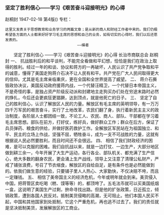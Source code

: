 ### 坚定了胜利信心——学习《艰苦奋斗迎接明光》的心得
赵桐封
1947-02-18
第4版()
专栏：

    这里又发表关于思想教育和业务学习的两篇文章；是从新的商人和财经工作者中来的。我们仍极希望各方面的人士都来好好学习毛主席的思想和自己的业务，如有切实的心得时，我们以后还愿发表的。
                                     ——编者
　　坚定了胜利信心
    ——学习《艰苦奋斗迎接明光》的心得
    长治市商联总会  赵桐封
    一、
    抗战胜利后的和平谈判，不能完全看做和平幻想，恰恰是我们在政治上取得的胜利。经过一年的和谈、协议和蒋方的一再破坏，人民认识了共产党争取和平的诚意，懂得了美国走狗蒋介石决不让人民有和平。共产党在广大人民间取得更大的信仰。尤其是毛主席亲临重庆，更在全国和全世界提高了威望。
    二、
    蒋介石撕毁政协决议，美国反动政府援蒋内战，一个代替汪精卫，一个代替日本帝国主义，不是奇怪的事，是独占资产阶级反动派和封建地主走狗买办们处在穷途末路时必然的挣扎，今后还会更疯狂更猖獗，达到顶点，就是他死亡的日子。
    三、
    坚定了自己的胜利信心，认识了解放区人民的力量。解放区有毛主席的英明领导，有一万万四千万军民的艰苦奋斗，实行了土地改革，农民们翻了身，执行着新民主主义的政治制度，各阶层人士都团结一致，不论工人、农民、商人、部队、干部都在学习着毛主席思想。部队在前方，打好仗，练好兵，做好群众工作；群众在后方，保证了兵员弹药、粮食的供给，并做好医药救护工作。全解放区军民站在为祖国独立、和平、民主的立场上作战，坚强不屈，牺牲奋斗，成为一支不可战胜的力量，这就有根据说人民必然要胜利，而且时间还不会很远。
    四、
    相信了我们财政经济的困难，是可以克服的困难。我们自抗战以来，就是一边打仗、一边生产，大部分地区做到耕三余一，今年开展了大生产运动，各行各业、部队机关、都充满了生产信心，绝大多数的翻身农民，更会涌上生产战线，领导上又注意了清理公私财产，严戒了铺张浪费，号召了节衣缩食，解放区的自给自足，是有条件也是必然能做到的。依我们做生意的经验，只要铺子里人人热心、大家勤快，不仅决赔不垮，而且一定赚钱。
    五、
    相信了美帝国主义的经济危机，今年或明年就会到来。美货侵入中国，把蒋管区卖吃喝（糕、馍等等）的，都顶垮了。五毛法币就可以买美国纸烟一盒，这说明了美国生产过剩，拚命寻找出路。但是他的扩张政策，日近孤立，倾销政策，遭到各国人民反对。抵制美货侵略的高潮，无可阻止。他们本国人民买不起，中国和其他国家到处抵制，它这个严重危机，再也逃不过去了。我们的责任就是坚决抵制美货，发展解放区的工商业。
